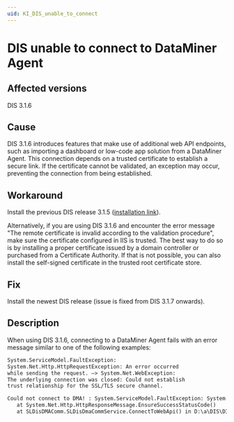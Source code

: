 ```yaml
---
uid: KI_DIS_unable_to_connect
---
```


# DIS unable to connect to DataMiner Agent

## Affected versions

DIS 3.1.6

## Cause

DIS 3.1.6 introduces features that make use of additional web API endpoints, such as importing a dashboard or low-code app solution from a DataMiner Agent. This connection depends on a trusted certificate to establish a secure link. If the certificate cannot be validated, an exception may occur, preventing the connection from being established.

## Workaround

Install the previous DIS release 3.1.5 ([installation link](https://marketplace.visualstudio.com/_apis/public/gallery/publishers/skyline-communications/vsextensions/DataMinerIntegrationStudio/3.1.5/vspackage)).

Alternatively, if you are using DIS 3.1.6 and encounter the error message "The remote certificate is invalid according to the validation procedure", make sure the certificate configured in IIS is trusted. The best way to do so is by installing a proper certificate issued by a domain controller or purchased from a Certificate Authority. If that is not possible, you can also install the self-signed certificate in the trusted root certificate store.

## Fix

Install the newest DIS release (issue is fixed from DIS 3.1.7 onwards).

## Description

When using DIS 3.1.6, connecting to a DataMiner Agent fails with an error message similar to one of the following examples:

```txt
System.ServiceModel.FaultException: 
System.Net.Http.HttpRequestException: An error occurred 
while sending the request. —> System.Net.WebException: 
The underlying connection was closed: Could not establish 
trust relationship for the SSL/TLS secure channel.
```

```txt
Could not connect to DMA! : System.ServiceModel.FaultException: System.ServiceModel.FaultException: System.Net.Http.HttpRequestException: Response status code does not indicate success: 404 (Not Found).
   at System.Net.Http.HttpResponseMessage.EnsureSuccessStatusCode()
   at SLDisDMAComm.SLDisDmaCommService.ConnectToWebApi() in D:\a\DIS\DIS\ProtocolEditor\SLDisDMAComm\SLDisDmaCommService.cs:line
```
